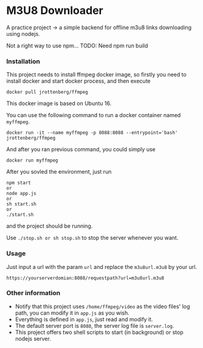 # M3U8 Downloader
A practice project -> a simple backend for offline m3u8 links downloading using nodejs.

Not a right way to use npm...
TODO: Need npm run build

### Installation
This project needs to install ffmpeg docker image, so firstly you need to install docker and start docker process, and then execute
```
docker pull jrottenberg/ffmpeg
```
This docker image is based on Ubuntu 16.

You can use the following command to run a docker container named `myffmpeg`.
```
docker run -it --name myffmpeg -p 8088:8088 --entrypoint='bash' jrottenberg/ffmpeg
```
And after you ran previous command, you could simply use
```
docker run myffmpeg
```

After you sovled the environment, just run
```
npm start
or
node app.js
or
sh start.sh
or
./start.sh
```
and the project should be running.

Use `./stop.sh or sh stop.sh` to stop the server whenever you want.

### Usage
Just input a url with the param `url` and replace the `m3u8url.m3u8` by your url.
```
https://yourserverdomian:8088/requestpath?url=m3u8url.m3u8
```

### Other information
- Notify that this project uses `/home/ffmpeg/video` as the video files' log path, you can modify it in `app.js` as you wish.
- Everything is defined in `app.js`, just read and modify it.
- The default server port is `8088`, the server log file is `server.log`.
- This project offers two shell scripts to start (in background) or stop nodejs server.
